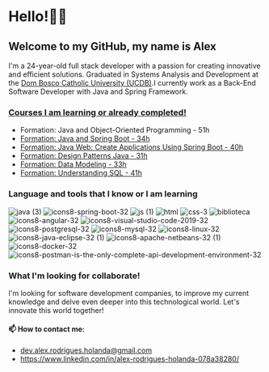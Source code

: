 # Hello!👋🏽
## Welcome to my GitHub, my name is Alex
I'm a 24-year-old full stack developer with a passion for creating innovative and efficient solutions. Graduated in Systems Analysis and Development at the 
[Dom Bosco Catholic University (UCDB)](https://site.ucdb.br/).I currently work as a Back-End Software Developer with Java and Spring Framework.

### [Courses I am learning or already completed!](https://cursos.alura.com.br/user/alex-xp123/fullCertificate/492a7fb5dc2c94ca6d975bc15c693a42)
- Formation: Java and Object-Oriented Programming - 51h
- [Formation: Java and Spring Boot - 34h](https://cursos.alura.com.br/degree/certificate/99c958d7-4e24-42f9-845e-ca9230002b72?lang=pt_BR)
- [Formation: Java Web: Create Applications Using Spring Boot - 40h](https://cursos.alura.com.br/degree/certificate/3adca991-aed5-4c30-afce-76b19901c87f?lang=pt_BR)
- [Formation: Design Patterns Java - 31h](https://cursos.alura.com.br/degree/certificate/f484d46f-743e-4a0e-b26c-61264924c513?lang=pt_BR)
- [Formation: Data Modeling - 33h](https://cursos.alura.com.br/degree/certificate/3d14a2c8-bdc2-45c9-9873-d3fcc7e68379?lang=pt_BR)
- [Formation: Understanding SQL - 41h](https://cursos.alura.com.br/degree/certificate/7dfcbae9-e2e5-4c65-8770-fe4f93d2fa42?lang=pt_BR)

### Language ​​and tools that I know or I am learning
![java (3)](https://github.com/alexzxcg/alexzxcg/assets/80990365/cd4c989f-0814-41dd-b725-f0e8fc6af4b4)
![icons8-spring-boot-32](https://github.com/alexzxcg/alexzxcg/assets/80990365/36884eb3-3019-4d52-a661-86a416d0c692)
![js (1)](https://github.com/alexzxcg/alexzxcg/assets/80990365/377f204e-d429-4d05-87af-1b146ee1facb)
![html](https://github.com/alexzxcg/alexzxcg/assets/80990365/21df6c2d-3fd3-4c81-9c2f-0e57ccbf6fd9)
![css-3](https://github.com/alexzxcg/alexzxcg/assets/80990365/2460c73c-70f7-4dd0-9c58-d67e2e2207d4)
![biblioteca](https://github.com/alexzxcg/alexzxcg/assets/80990365/a7b24dbb-ba0f-4c32-bbb0-4f795dd4563c)
![icons8-angular-32](https://github.com/alexzxcg/alexzxcg/assets/80990365/b57cccbe-24f9-43e6-ba31-19f0e4aeaa38)
![icons8-visual-studio-code-2019-32](https://github.com/alexzxcg/alexzxcg/assets/80990365/3a3dd816-7dab-4126-9421-4cdd8f8f5172)
![icons8-postgresql-32](https://github.com/alexzxcg/alexzxcg/assets/80990365/e9362b51-2304-457a-93ae-4438728cd995)
![icons8-mysql-32](https://github.com/alexzxcg/alexzxcg/assets/80990365/ac92237d-6541-43dd-a701-b82b64322f95)
![icons8-linux-32](https://github.com/alexzxcg/alexzxcg/assets/80990365/e4316f4b-b663-4816-b9bd-8085a1004164)
![icons8-java-eclipse-32 (1)](https://github.com/alexzxcg/alexzxcg/assets/80990365/0e91ff34-44de-4579-9061-c57deda1373f)
![icons8-apache-netbeans-32 (1)](https://github.com/alexzxcg/alexzxcg/assets/80990365/fa2ed5bf-f3ee-4b4c-8283-81d3cdf010a2)
![icons8-docker-32](https://github.com/alexzxcg/alexzxcg/assets/80990365/0bd5f835-50fe-4faf-8a3e-7c4d80c0fee6)
![icons8-postman-is-the-only-complete-api-development-environment-32](https://github.com/alexzxcg/alexzxcg/assets/80990365/338ad6f9-b9d3-4198-9cee-84e06664b7cd)

### What I'm looking for collaborate!
I'm looking for software development companies, to improve my current knowledge and delve even deeper into this technological world. Let's innovate this world together!

#### 📫 How to contact me:
- dev.alex.rodrigues.holanda@gmail.com
- https://www.linkedin.com/in/alex-rodrigues-holanda-078a38280/
